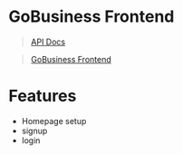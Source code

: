 # GoBusiness Frontend

> [API Docs](http://bit.ly/gobusiness-api-docs)

> [GoBusiness Frontend](https://go-fund-business.firebaseapp.com)

# Features
- Homepage setup
- signup
- login
